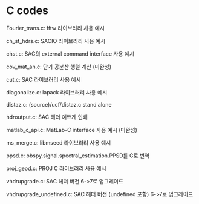 # C codes
Fourier_trans.c: fftw 라이브러리 사용 예시

ch_st_hdrs.c: SACIO 라이브러리 사용 예시

chst.c: SAC의 external command interface 사용 예시

cov_mat_an.c: 단기 공분산 행렬 계산 (미완성)

cut.c: SAC 라이브러리 사용 예시

diagonalize.c: lapack 라이브러리 사용 예시

distaz.c: (source)/ucf/distaz.c stand alone

hdroutput.c: SAC 헤더 예쁘게 인쇄

matlab_c_api.c: MatLab-C interface 사용 예시 (미완성)

ms_merge.c: libmseed 라이브러리 사용 예시

ppsd.c: obspy.signal.spectral_estimation.PPSD를 C로 번역

proj_geod.c: PROJ C 라이브러리 사용 예시

vhdrupgrade.c: SAC 헤더 버전 6->7로 업그레이드

vhdrupgrade_undefined.c: SAC 헤더 버전 (undefined 포함) 6->7로 업그레이드
